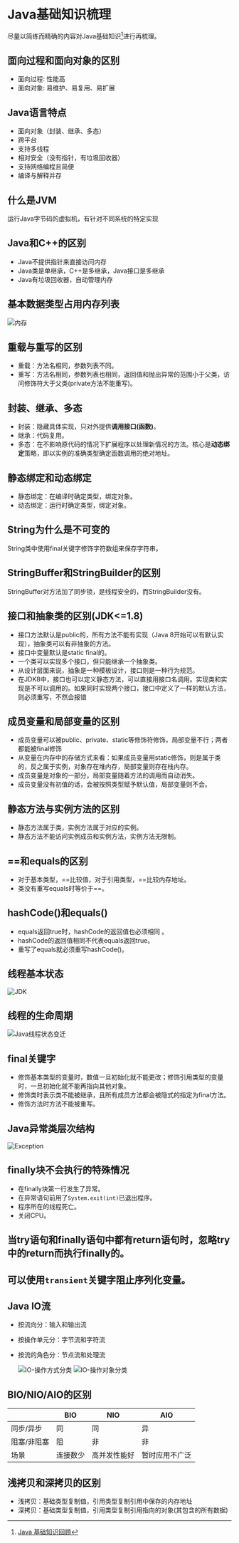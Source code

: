 # Java基础知识梳理
尽量以简练而精确的内容对Java基础知识[^1]进行再梳理。

## 面向过程和面向对象的区别

   - 面向过程: 性能高
   - 面向对象: 易维护、易复用、易扩展

## Java语言特点

   - 面向对象（封装、继承、多态）
   - 跨平台
   - 支持多线程
   - 相对安全（没有指针，有垃圾回收器）
   - 支持网络编程且简便
   - 编译与解释并存

## 什么是JVM
运行Java字节码的虚拟机，有针对不同系统的特定实现

## Java和C++的区别

   - Java不提供指针来直接访问内存
   - Java类是单继承，C++是多继承，Java接口是多继承
   - Java有垃圾回收器，自动管理内存

## 基本数据类型占用内存列表
![内存](_v_images/20191211204001886_30728.jpg)

## 重载与重写的区别

   - 重载：方法名相同，参数列表不同。
   - 重写：方法名相同，参数列表也相同，返回值和抛出异常的范围小于父类，访问修饰符大于父类(private方法不能重写)。

## 封装、继承、多态

   - 封装：隐藏具体实现，只对外提供**调用接口(函数)**。
   - 继承：代码复用。
   - 多态：在不影响原代码的情况下扩展程序以处理新情况的方法。核心是**动态绑定**策略，即以实例的准确类型确定函数调用的绝对地址。

## 静态绑定和动态绑定
- 静态绑定：在编译时确定类型，绑定对象。
- 动态绑定：运行时确定类型，绑定对象。

## String为什么是不可变的
String类中使用final关键字修饰字符数组来保存字符串。

## StringBuffer和StringBuilder的区别
StringBuffer对方法加了同步锁，是线程安全的，而StringBuilder没有。

## 接口和抽象类的区别(JDK<=1.8)

   - 接口方法默认是public的，所有方法不能有实现（Java 8开始可以有默认实现），抽象类可以有非抽象的方法。
   - 接口中变量默认是static final的。
   - 一个类可以实现多个接口，但只能继承一个抽象类。
   - 从设计层面来说，抽象是一种模板设计，接口则是一种行为规范。
   - 在JDK8中，接口也可以定义静态方法，可以直接用接口名调用。实现类和实现是不可以调用的。如果同时实现两个接口，接口中定义了一样的默认方法，则必须重写，不然会报错

## 成员变量和局部变量的区别

   - 成员变量可以被public、private、static等修饰符修饰，局部变量不行；两者都能被final修饰
   - 从变量在内存中的存储方式来看：如果成员变量用static修饰，则是属于类的，反之属于实例，对象存在堆内存，局部变量则存在栈内存。
   - 成员变量是对象的一部分，局部变量随着方法的调用而自动消失。
   - 成员变量没有初值的话，会被按照类型赋予默认值，局部变量则不会。

## 静态方法与实例方法的区别

   - 静态方法属于类，实例方法属于对应的实例。
   - 静态方法不能访问实例成员和实例方法，实例方法无限制。

## ==和equals的区别

   - 对于基本类型，==比较值，对于引用类型，==比较内存地址。
   - 类没有重写equals时等价于==。

## hashCode()和equals()

   - equals返回true时，hashCode的返回值也必须相同 。
   - hashCode的返回值相同不代表equals返回true。
   - 重写了equals就必须重写hashCode()。

## 线程基本状态
![JDK](_v_images/20191211210026595_16965.png)

## 线程的生命周期
   ![Java线程状态变迁](_v_images/20191203211343516_9129.png)

## final关键字

   - 修饰基本类型的变量时，数值一旦初始化就不能更改；修饰引用类型的变量时，一旦初始化就不能再指向其他对象。
   - 修饰类时表示类不能被继承，且所有成员方法都会被隐式的指定为final方法。
   - 修饰方法时方法不能被重写。

## Java异常类层次结构
   ![Exception](_v_images/20191203211518938_26681.png)

## finally块不会执行的特殊情况

   - 在finally块第一行发生了异常。
   - 在异常语句前用了`System.exit(int)`已退出程序。
   - 程序所在的线程死亡。
   - 关闭CPU。

## 当try语句和finally语句中都有return语句时，忽略try中的return而执行finally的。

## 可以使用`transient`关键字阻止序列化变量。

## Java IO流

   - 按流向分：输入和输出流
   - 按操作单元分：字节流和字符流
   - 按流的角色分：节点流和处理流

      ![IO-操作方式分类](_v_images/20191203211550972_5337.png)
      ![IO-操作对象分类](_v_images/20191203211614843_12834.png)

## BIO/NIO/AIO的区别

   |             | BIO      | NIO          | AIO            |
   | ----------- | -------- | ------------ | -------------- |
   | 同步/异步   | 同       | 同           | 异             |
   | 阻塞/非阻塞 | 阻       | 非           | 非             |
   | 场景        | 连接数少 | 高并发性能好 | 暂时应用不广泛 |

## 浅拷贝和深拷贝的区别
  - 浅拷贝：基础类型复制值，引用类型复制引用中保存的内存地址
  - 深拷贝：基础类型复制值，引用类型复制引用指向的对象(其包含的所有数据)

[^1]: [Java 基础知识回顾](https://snailclimb.gitee.io/javaguide/#/docs/java/Java%E5%9F%BA%E7%A1%80%E7%9F%A5%E8%AF%86)